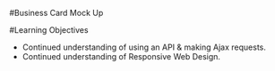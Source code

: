 #Business Card Mock Up

#Learning Objectives
* Continued understanding of using an API & making Ajax requests.
* Continued understanding of Responsive Web Design.
